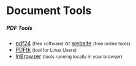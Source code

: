 # Document Tools

<div class="row row-cols-lg-2"><div>

##### PDF Tools

* [pdf24](https://www.pdf24.org/en/) <small>(free software)</small> or [website](https://tools.pdf24.org/en/) <small>(free online tools)</small>
* [PDFtk](https://en.wikipedia.org/wiki/Pdftk) <small>(tool for Linux Users)</small>
* [InBrowser](https://inbrowser.github.io/) <small>(tools running locally in your browser)</small>
</div><div>
</div></div>